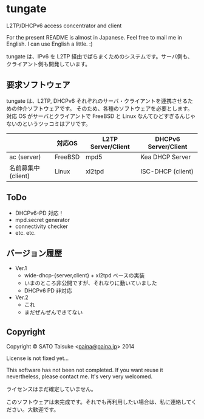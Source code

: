 tungate
=======

L2TP/DHCPv6 access concentrator and client

For the present README is almost in Japanese. Feel free to mail me in English. I can use English a little. :)

tungate は、IPv6 を L2TP 経由でばらまくためのシステムです。サーバ側も、クライアント側も開発しています。

要求ソフトウェア
---------------

tungate は、L2TP, DHCPv6 それぞれのサーバ・クライアントを連携させるための仲介ソフトウェアです。
そのため、各種のソフトウェアを必要とします。
対応 OS がサーバとクライアントで FreeBSD と Linux なんてひどすぎるんじゃないのというツッコミはアリです。

|                     |対応OS      |L2TP Server/Client |DHCPv6 Server/Client |
|---------------------|------------|-------------------|---------------------|
|ac (server)          |FreeBSD     |mpd5               |Kea DHCP Server      |
|名前募集中 (client)  |Linux       |xl2tpd             |ISC-DHCP (client)    |


ToDo
----

* DHCPv6-PD 対応！
* mpd.secret generator
* connectivity checker
* etc. etc.

バージョン履歴
--------------

* Ver.1
    * wide-dhcp-{server,client} + xl2tpd ベースの実装
    * いまのところ非公開ですが、それなりに動いていました
    * DHCPv6 PD 非対応
* Ver.2
    * これ
    * まだぜんぜんできてない

Copyright
---------

Copyright © SATO Taisuke <<paina@paina.jp>> 2014

License is not fixed yet...

This software has not been not completed. If you want reuse it nevertheless, please contact me. It's very very welcomed.

ライセンスはまだ確定していません。

このソフトウェアは未完成です。それでも再利用したい場合は、私に連絡してください。大歓迎です。
